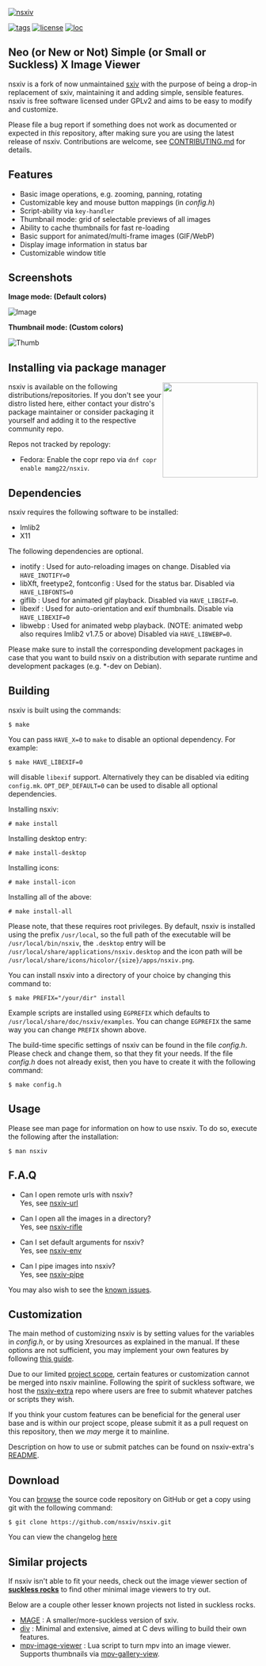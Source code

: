 [![nsxiv](https://raw.githubusercontent.com/nsxiv/nsxiv/gh-pages/img/logo.png)](https://github.com/nsxiv/nsxiv)

[![tags](https://img.shields.io/github/v/tag/nsxiv/nsxiv?style=flat-square)](https://github.com/nsxiv/nsxiv/tags)
[![license](https://img.shields.io/badge/license-GPL--2.0-lightgreen?style=flat-square)](https://github.com/nsxiv/nsxiv/blob/master/LICENSE)
[![loc](https://img.shields.io/tokei/lines/github/nsxiv/nsxiv?color=red&style=flat-square)](https://github.com/nsxiv/nsxiv)

**Neo (or New or Not) Simple (or Small or Suckless) X Image Viewer**
--------------------------------------------------------------------

nsxiv is a fork of now unmaintained [sxiv](https://github.com/muennich/sxiv)
with the purpose of being a drop-in replacement of sxiv, maintaining it and
adding simple, sensible features. nsxiv is free software licensed under GPLv2
and aims to be easy to modify and customize.

Please file a bug report if something does not work as documented or
expected in *this* repository, after making sure you are using the latest
release of nsxiv. Contributions are welcome, see
[CONTRIBUTING.md](CONTRIBUTING.md#Contribution-Guideline) for details.


Features
--------

* Basic image operations, e.g. zooming, panning, rotating
* Customizable key and mouse button mappings (in *config.h*)
* Script-ability via `key-handler`
* Thumbnail mode: grid of selectable previews of all images
* Ability to cache thumbnails for fast re-loading
* Basic support for animated/multi-frame images (GIF/WebP)
* Display image information in status bar
* Customizable window title


Screenshots
-----------

**Image mode: (Default colors)**

![Image](https://raw.githubusercontent.com/nsxiv/nsxiv/gh-pages/img/image.png "Image mode")

**Thumbnail mode: (Custom colors)**

![Thumb](https://raw.githubusercontent.com/nsxiv/nsxiv/gh-pages/img/thumb.png "Thumb mode")


Installing via package manager
------------------------------

<a href="https://repology.org/project/nsxiv/versions">
    <img align="right" width="192" src="https://repology.org/badge/vertical-allrepos/nsxiv.svg">
</a>

nsxiv is available on the following distributions/repositories. If you don't see
your distro listed here, either contact your distro's package maintainer or
consider packaging it yourself and adding it to the respective community repo.

Repos not tracked by repology:

* Fedora: Enable the copr repo via `dnf copr enable mamg22/nsxiv`.


Dependencies
------------

nsxiv requires the following software to be installed:

  * Imlib2
  * X11

The following dependencies are optional.

  * inotify : Used for auto-reloading images on change.
    Disabled via `HAVE_INOTIFY=0`
  * libXft, freetype2, fontconfig : Used for the status bar.
    Disabled via `HAVE_LIBFONTS=0`
  * giflib : Used for animated gif playback.
    Disabled via `HAVE_LIBGIF=0`.
  * libexif : Used for auto-orientation and exif thumbnails.
    Disable via `HAVE_LIBEXIF=0`
  * libwebp : Used for animated webp playback.
    (NOTE: animated webp also requires Imlib2 v1.7.5 or above)
    Disabled via `HAVE_LIBWEBP=0`.

Please make sure to install the corresponding development packages in case that
you want to build nsxiv on a distribution with separate runtime and development
packages (e.g. \*-dev on Debian).


Building
--------

nsxiv is built using the commands:

    $ make

You can pass `HAVE_X=0` to `make` to disable an optional dependency.
For example:

    $ make HAVE_LIBEXIF=0

will disable `libexif` support. Alternatively they can be disabled via editing
`config.mk`. `OPT_DEP_DEFAULT=0` can be used to disable all optional
dependencies.

Installing nsxiv:

    # make install

Installing desktop entry:

    # make install-desktop

Installing icons:

    # make install-icon

Installing all of the above:

    # make install-all

Please note, that these requires root privileges.
By default, nsxiv is installed using the prefix `/usr/local`, so the full path
of the executable will be `/usr/local/bin/nsxiv`, the `.desktop` entry will be
`/usr/local/share/applications/nsxiv.desktop` and the icon path will be
`/usr/local/share/icons/hicolor/{size}/apps/nsxiv.png`.

You can install nsxiv into a directory of your choice by changing this command to:

    $ make PREFIX="/your/dir" install

Example scripts are installed using `EGPREFIX` which defaults to
`/usr/local/share/doc/nsxiv/examples`. You can change `EGPREFIX` the same way
you can change `PREFIX` shown above.

The build-time specific settings of nsxiv can be found in the file *config.h*.
Please check and change them, so that they fit your needs.
If the file *config.h* does not already exist, then you have to create it with
the following command:

    $ make config.h


Usage
-----

Please see man page for information on how to use nsxiv. To do so, execute the
following after the installation:

    $ man nsxiv


F.A.Q
-----

* Can I open remote urls with nsxiv? <br>
Yes, see [nsxiv-url](https://github.com/nsxiv/nsxiv-extra/tree/master/scripts/nsxiv-url)

* Can I open all the images in a directory? <br>
Yes, see [nsxiv-rifle](https://github.com/nsxiv/nsxiv-extra/tree/master/scripts/nsxiv-rifle)

* Can I set default arguments for nsxiv? <br>
Yes, see [nsxiv-env](https://github.com/nsxiv/nsxiv-extra/tree/master/scripts/nsxiv-env)

* Can I pipe images into nsxiv? <br>
Yes, see [nsxiv-pipe](https://github.com/nsxiv/nsxiv-extra/tree/master/scripts/nsxiv-pipe)

You may also wish to see the [known issues](https://github.com/nsxiv/nsxiv/issues/242).


Customization
-------------

The main method of customizing nsxiv is by setting values for the variables in *config.h*,
or by using Xresources as explained in the manual. If these options are not sufficient,
you may implement your own features by following
[this guide](https://github.com/nsxiv/nsxiv-extra/blob/master/CUSTOMIZATION.md).

Due to our limited [project scope](CONTRIBUTING.md#Project-Scope), certain features or
customization cannot be merged into nsxiv mainline. Following the spirit of suckless
software, we host the [nsxiv-extra](https://github.com/nsxiv/nsxiv-extra) repo where users
are free to submit whatever patches or scripts they wish.

If you think your custom features can be beneficial for the general user base and is within
our project scope, please submit it as a pull request on this repository, then we *may*
merge it to mainline.

Description on how to use or submit patches can be found on
nsxiv-extra's [README](https://github.com/nsxiv/nsxiv-extra).


Download
--------

You can [browse](https://github.com/nsxiv/nsxiv) the source code repository
on GitHub or get a copy using git with the following command:

    $ git clone https://github.com/nsxiv/nsxiv.git

You can view the changelog [here](CHANGELOG.md)

Similar projects
----------------

If nsxiv isn't able to fit your needs, check out the image viewer section of
**[suckless rocks](https://suckless.org/rocks)** to find other minimal image
viewers to try out.

Below are a couple other lesser known projects not listed in suckless rocks.

* [MAGE](https://github.com/explosion-mental/mage) :
  A smaller/more-suckless version of sxiv.
* [div](https://github.com/TAAPArthur/div) :
  Minimal and extensive, aimed at C devs willing to build their own features.
* [mpv-image-viewer](https://github.com/occivink/mpv-image-viewer) :
  Lua script to turn mpv into an image viewer. Supports thumbnails via
  [mpv-gallery-view](https://github.com/occivink/mpv-gallery-view).
